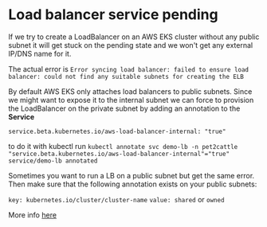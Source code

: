 # Load balancer service pending

If we try to create a LoadBalancer on an AWS EKS cluster without any public subnet it will get stuck on the pending state and we won't get any external IP/DNS name for it.

The actual error is `Error syncing load balancer: failed to ensure load balancer: could not find any suitable subnets for creating the ELB`

By default AWS EKS only attaches load balancers to public subnets.
Since we might want to expose it to the internal subnet we can force to provision the LoadBalancer on the private subnet by adding an annotation to the **Service**

`service.beta.kubernetes.io/aws-load-balancer-internal: "true"`

to do it with kubectl run `kubectl annotate svc demo-lb -n pet2cattle "service.beta.kubernetes.io/aws-load-balancer-internal"="true" service/demo-lb annotated`

Sometimes you want to run a LB on a public subnet but get the same error. Then make sure that the following annotation exists on your public subnets:

`key: kubernetes.io/cluster/cluster-name`
`value: shared` or `owned`

More info [here](https://docs.aws.amazon.com/eks/latest/userguide/network-load-balancing.html)

